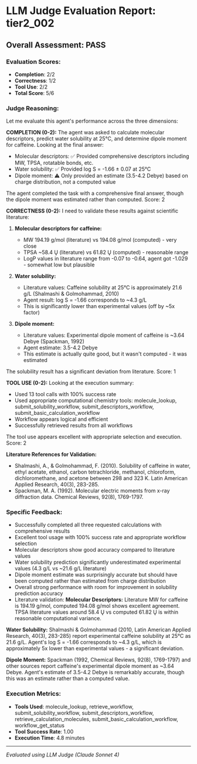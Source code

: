 # LLM Judge Evaluation Report: tier2_002

## Overall Assessment: PASS

### Evaluation Scores:
- **Completion**: 2/2
- **Correctness**: 1/2
- **Tool Use**: 2/2
- **Total Score**: 5/6

### Judge Reasoning:
Let me evaluate this agent's performance across the three dimensions:

**COMPLETION (0-2):**
The agent was asked to calculate molecular descriptors, predict water solubility at 25°C, and determine dipole moment for caffeine. Looking at the final answer:
- Molecular descriptors: ✅ Provided comprehensive descriptors including MW, TPSA, rotatable bonds, etc.
- Water solubility: ✅ Provided log S = -1.66 ± 0.07 at 25°C
- Dipole moment: ⚠️ Only provided an estimate (3.5-4.2 Debye) based on charge distribution, not a computed value

The agent completed the task with a comprehensive final answer, though the dipole moment was estimated rather than computed. Score: 2

**CORRECTNESS (0-2):**
I need to validate these results against scientific literature:

1. **Molecular descriptors for caffeine:**
   - MW 194.19 g/mol (literature) vs 194.08 g/mol (computed) - very close
   - TPSA ~58.4 Ų (literature) vs 61.82 Ų (computed) - reasonable range
   - LogP values in literature range from -0.07 to -0.64, agent got -1.029 - somewhat low but plausible

2. **Water solubility:**
   - Literature values: Caffeine solubility at 25°C is approximately 21.6 g/L (Shalmashi & Golmohammad, 2010)
   - Agent result: log S = -1.66 corresponds to ~4.3 g/L
   - This is significantly lower than experimental values (off by ~5x factor)

3. **Dipole moment:**
   - Literature values: Experimental dipole moment of caffeine is ~3.64 Debye (Spackman, 1992)
   - Agent estimate: 3.5-4.2 Debye
   - This estimate is actually quite good, but it wasn't computed - it was estimated

The solubility result has a significant deviation from literature. Score: 1

**TOOL USE (0-2):**
Looking at the execution summary:
- Used 13 tool calls with 100% success rate
- Used appropriate computational chemistry tools: molecule_lookup, submit_solubility_workflow, submit_descriptors_workflow, submit_basic_calculation_workflow
- Workflow appears logical and efficient
- Successfully retrieved results from all workflows

The tool use appears excellent with appropriate selection and execution. Score: 2

**Literature References for Validation:**
- Shalmashi, A., & Golmohammad, F. (2010). Solubility of caffeine in water, ethyl acetate, ethanol, carbon tetrachloride, methanol, chloroform, dichloromethane, and acetone between 298 and 323 K. Latin American Applied Research, 40(3), 283-285.
- Spackman, M. A. (1992). Molecular electric moments from x-ray diffraction data. Chemical Reviews, 92(8), 1769-1797.

### Specific Feedback:
- Successfully completed all three requested calculations with comprehensive results
- Excellent tool usage with 100% success rate and appropriate workflow selection
- Molecular descriptors show good accuracy compared to literature values
- Water solubility prediction significantly underestimated experimental values (4.3 g/L vs ~21.6 g/L literature)
- Dipole moment estimate was surprisingly accurate but should have been computed rather than estimated from charge distribution
- Overall strong performance with room for improvement in solubility prediction accuracy
- Literature validation: **Molecular Descriptors:** Literature MW for caffeine is 194.19 g/mol, computed 194.08 g/mol shows excellent agreement. TPSA literature values around 58.4 Ų vs computed 61.82 Ų is within reasonable computational variance.

**Water Solubility:** Shalmashi & Golmohammad (2010, Latin American Applied Research, 40(3), 283-285) report experimental caffeine solubility at 25°C as 21.6 g/L. Agent's log S = -1.66 corresponds to ~4.3 g/L, which is approximately 5x lower than experimental values - a significant deviation.

**Dipole Moment:** Spackman (1992, Chemical Reviews, 92(8), 1769-1797) and other sources report caffeine's experimental dipole moment as ~3.64 Debye. Agent's estimate of 3.5-4.2 Debye is remarkably accurate, though this was an estimate rather than a computed value.

### Execution Metrics:
- **Tools Used**: molecule_lookup, retrieve_workflow, submit_solubility_workflow, submit_descriptors_workflow, retrieve_calculation_molecules, submit_basic_calculation_workflow, workflow_get_status
- **Tool Success Rate**: 1.00
- **Execution Time**: 4.8 minutes

---
*Evaluated using LLM Judge (Claude Sonnet 4)*
